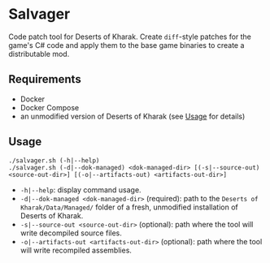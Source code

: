 # Salvager

Code patch tool for Deserts of Kharak. Create `diff`-style patches for the game's C# code and apply them to the base game binaries to create a distributable mod.

## Requirements

- Docker
- Docker Compose
- an unmodified version of Deserts of Kharak (see [Usage](#usage) for details)

## Usage

```
./salvager.sh (-h|--help)
./salvager.sh (-d|--dok-managed) <dok-managed-dir> [(-s|--source-out) <source-out-dir>] [(-o|--artifacts-out) <artifacts-out-dir>]
```

- `-h|--help`: display command usage.
- `-d|--dok-managed <dok-managed-dir>` (required): path to the `Deserts of Kharak/Data/Managed/` folder of a fresh, unmodified installation of Deserts of Kharak.
- `-s|--source-out <source-out-dir>` (optional): path where the tool will write decompiled source files.
- `-o|--artifacts-out <artifacts-out-dir>` (optional): path where the tool will write recompiled assemblies.
